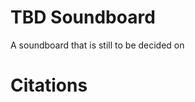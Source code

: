 # TBD Soundboard

A soundboard that is still to be decided on

<!-- screenshot here -->

# Citations

<!-- sound links here -->
<!-- fontshare link here -->
